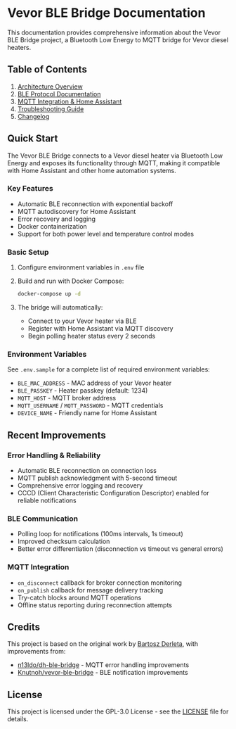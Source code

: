 # Vevor BLE Bridge Documentation

This documentation provides comprehensive information about the Vevor BLE Bridge project, a Bluetooth Low Energy to MQTT bridge for Vevor diesel heaters.

## Table of Contents

1. [Architecture Overview](ARCHITECTURE.md)
2. [BLE Protocol Documentation](BLE_PROTOCOL.md)
3. [MQTT Integration & Home Assistant](MQTT_INTEGRATION.md)
4. [Troubleshooting Guide](TROUBLESHOOTING.md)
5. [Changelog](CHANGELOG.md)

## Quick Start

The Vevor BLE Bridge connects to a Vevor diesel heater via Bluetooth Low Energy and exposes its functionality through MQTT, making it compatible with Home Assistant and other home automation systems.

### Key Features

- Automatic BLE reconnection with exponential backoff
- MQTT autodiscovery for Home Assistant
- Error recovery and logging
- Docker containerization
- Support for both power level and temperature control modes

### Basic Setup

1. Configure environment variables in `.env` file
2. Build and run with Docker Compose:
   ```bash
   docker-compose up -d
   ```

3. The bridge will automatically:
   - Connect to your Vevor heater via BLE
   - Register with Home Assistant via MQTT discovery
   - Begin polling heater status every 2 seconds

### Environment Variables

See `.env.sample` for a complete list of required environment variables:

- `BLE_MAC_ADDRESS` - MAC address of your Vevor heater
- `BLE_PASSKEY` - Heater passkey (default: 1234)
- `MQTT_HOST` - MQTT broker address
- `MQTT_USERNAME` / `MQTT_PASSWORD` - MQTT credentials
- `DEVICE_NAME` - Friendly name for Home Assistant

## Recent Improvements

### Error Handling & Reliability

- Automatic BLE reconnection on connection loss
- MQTT publish acknowledgment with 5-second timeout
- Comprehensive error logging and recovery
- CCCD (Client Characteristic Configuration Descriptor) enabled for reliable notifications

### BLE Communication

- Polling loop for notifications (100ms intervals, 1s timeout)
- Improved checksum calculation
- Better error differentiation (disconnection vs timeout vs general errors)

### MQTT Integration

- `on_disconnect` callback for broker connection monitoring
- `on_publish` callback for message delivery tracking
- Try-catch blocks around MQTT operations
- Offline status reporting during reconnection attempts

## Credits

This project is based on the original work by [Bartosz Derleta](https://github.com/bderleta/vevor-ble-bridge), with improvements from:

- [n13ldo/dh-ble-bridge](https://github.com/n13ldo/dh-ble-bridge) - MQTT error handling improvements
- [Knutnoh/vevor-ble-bridge](https://github.com/Knutnoh/vevor-ble-bridge) - BLE notification improvements

## License

This project is licensed under the GPL-3.0 License - see the [LICENSE](../LICENSE) file for details.
